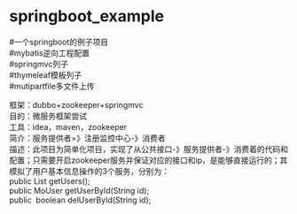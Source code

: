 # springboot_example
#一个springboot的例子项目<br/>
#mybatis逆向工程配置<br/>
#springmvc列子<br/>
#thymeleaf模板列子<br/>
#mutipartfile多文件上传

框架：dubbo+zookeeper+springmvc<br/>
目的：微服务框架尝试 <br/>
工具：idea，maven，zookeeper<br/>
简介：服务提供者=》注册监控中心-》消费者<br/> 
描述：此项目为简单化项目，实现了从公共接口-》服务提供者-》消费着的代码和配置；只需要开启zookeeper服务并保证对应的接口和ip，是能够直接运行的；其模拟了用户基本信息操作的3个服务，分别为：<br/>
public List getUsers();<br/>
public MoUser getUserById(String id);<br/>
public  boolean delUserById(String id);
